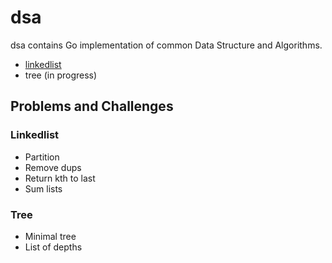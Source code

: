 # dsa

dsa contains Go implementation of common Data Structure and Algorithms.

- [linkedlist](linkedlist/README.md)
- tree (in progress)

## Problems and Challenges

### Linkedlist

- Partition
- Remove dups
- Return kth to last
- Sum lists

### Tree

- Minimal tree
- List of depths